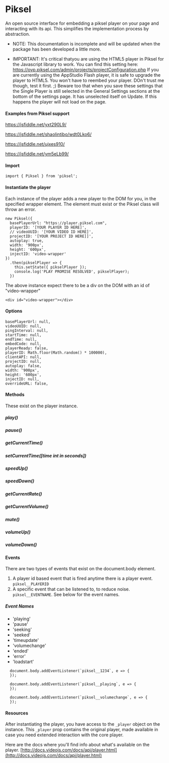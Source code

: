 # Piksel
An open source interface for embedding a piksel player on your page and interacting with its api. This simplifies the implementation process by abstraction.

* NOTE: This documentation is incomplete and will be updated when the package has been developed a little more.

* IMPORTANT: It's critical thatyou are using the HTML5 player in Piksel for the Javascript library to work. You can find this setting here: https://ovp.piksel.com/admin/projects/projectConfiguration.php
If you are currently using the AppStudio Flash player, it is safe to upgrade the player to HTML5. You won't have to reembed your player. DOn't trust me though, test it first. ;)
Beware too that when you save these settings that the Single Player is still selected in the General Settings sections at the bottom of the settings page. It has unselected itself on Update. If this happens the player will not load on the page.

#### Examples from Piksel support
https://jsfiddle.net/yxt290L9/

https://jsfiddle.net/shaolintibo/wdt0Lko6/

https://jsfiddle.net/ujxes910/

https://jsfiddle.net/ym5eLb99/


#### Import
```
import { Piksel } from 'piksel';
```

#### Instantiate the player
Each instance of the player adds a new player to the DOM for you, in the specified wrapper element. The element must exist or the Piksel class will throw an error.

```
new Piksel({
  basePlayerUrl: "https://player.piksel.com",
  playerID: '[YOUR PLAYER ID HERE]',
  // videoUUID: '[YOUR VIDEO ID HERE]',
  projectID: '[YOUR PROJECT ID HERE]]',
  autoplay: true,
  width: '900px',
  height: '600px',
  injectID: 'video-wrapper'
})
  .then(pikselPlayer => {
    this.setState({ pikselPlayer });
    console.log('PLAY PROMISE RESOLVED', pikselPlayer);
  })
```

The above instance expect there to be a div on the DOM with an id of "video-wrapper"
```
<div id="video-wrapper"></div>
```

#### Options
```
basePlayerUrl: null,
videoUUID: null,
pingInterval: null,
startTime: null,
endTime: null,
embedCode: null,
playerReady: false,
playerID: Math.floor(Math.random() * 100000),
clientAPI: null,
projectID: null,
autoplay: false,
width: '900px',
height: '600px',
injectID: null,
overrideURL: false,
```

#### Methods
These exist on the player instance.

##### play()
##### pause()
##### getCurrentTime()
##### setCurrentTime([time int in seconds])
##### speedUp()
##### speedDown()
##### getCurrentRate()
##### getCurrentVolume()
##### mute()
##### volumeUp()
##### volumeDown()

#### Events
There are two types of events that exist on the document.body element.
1. A player id based event that is fired anytime there is a player event.
```piksel__PLAYERID```
2. A specific event that can be listened to, to reduce noise. ```piksel__EVENTNAME```. See below for the event names.

##### Event Names
* 'playing' 
* 'pause' 
* 'seeking'
* 'seeked'
* 'timeupdate'
* 'volumechange'
* 'ended'
* 'error'
* 'loadstart'

```
  document.body.addEventListener(`piksel__1234`, e => {
  });

  document.body.addEventListener(`piksel__playing`, e => {
  });

  document.body.addEventListener(`piksel__volumechange`, e => {
  });

```


#### Resources
After instantiating the player, you have access to the `_player` object on the instance. This `_player` prop contains the original player, made available in case you need extended interaction with the core player. 

Here are the docs where you'll find info about what's available on the player. [http://docs.videojs.com/docs/api/player.html](http://docs.videojs.com/docs/api/player.html)